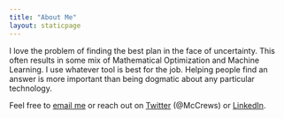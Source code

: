 ```yaml
---
title: "About Me"
layout: staticpage
---
```


I love the problem of finding the best plan in the face of uncertainty. This often results in some mix of Mathematical Optimization and Machine Learning. I use whatever tool is best for the job. Helping people find an answer is more important than being dogmatic about any particular technology.

Feel free to [email me](matthewcrews@gmail.com) or reach out on [Twitter](https://twitter.com/McCrews) (@McCrews) or [LinkedIn](https://www.linkedin.com/in/mattcrews/).

